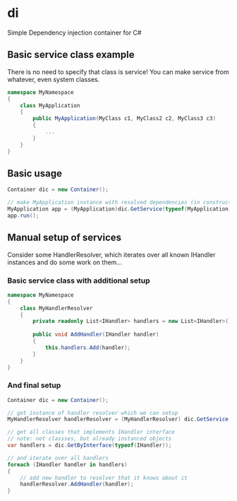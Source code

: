 # di
Simple Dependency injection container for C#

## Basic service class example
There is no need to specify that class is service! You can make service from whatever, even system classes.

```csharp
namespace MyNamespace
{
    class MyApplication
    {
        public MyApplication(MyClass c1, MyClass2 c2, MyClass3 c3)
        {
            ...
        }
    }
}
```

## Basic usage
```csharp
Container dic = new Container();

// make MyApplication instance with resolved dependencies (in constructor only)
MyApplication app = (MyApplication)dic.GetService(typeof(MyApplication));
app.run();
```

## Manual setup of services
Consider some HandlerResolver, which iterates over all known IHandler instances and do some work on them...

### Basic service class with additional setup
```csharp
namespace MyNamespace
{
    class MyHandlerResolver
    {
        private readonly List<IHandler> handlers = new List<IHandler>();
        
        public void AddHandler(IHandler handler)
        {
            this.handlers.Add(handler);
        }
    }
}
```

### And final setup
```csharp
Container dic = new Container();

// get instance of handler resolver which we can setup
MyHandlerResolver handlerResolver = (MyHandlerResolver) dic.GetService(typeof(MyHandlerResolver));

// get all classes that implements IHandler interface
// note: not classses, but already instanced objects
var handlers = dic.GetByInterface(typeof(IHandler));

// and iterate over all handlers
foreach (IHandler handler in handlers)
{
    // add new handler to resolver that it knows about it
    handlerResolver.AddHandler(handler);
}
```
